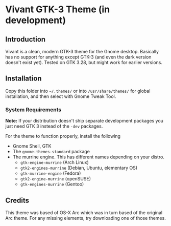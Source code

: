 # Vivant GTK-3 Theme (in development) 

## Introduction
Vivant is a clean, modern GTK-3 theme for the Gnome desktop. Basically has no support for anything except GTK-3 (and even the dark version doesn't exist yet).
Tested on GTK 3.28, but might work for earlier versions.

## Installation
Copy this folder into `~/.themes/` or into `/usr/share/themes/` for global installation, and then select with Gnome Tweak Tool.

### System Requirements

**Note:** If your distribution doesn't ship separate development packages you just need GTK 3 instead of the `-dev` packages.

For the theme to function properly, install the following
* Gnome Shell, GTK 
* The `gnome-themes-standard` package
* The murrine engine. This has different names depending on your distro.
  * `gtk-engine-murrine` (Arch Linux)
  * `gtk2-engines-murrine` (Debian, Ubuntu, elementary OS)
  * `gtk-murrine-engine` (Fedora)
  * `gtk2-engine-murrine` (openSUSE)
  * `gtk-engines-murrine` (Gentoo)

## Credits

This theme was based of OS-X Arc which was in turn based of the original Arc theme. For any missing elements, try downloading one of those themes.
